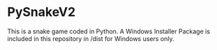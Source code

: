 # PySnakeV2

This is a snake game coded in Python. A Windows Installer Package is included in this repository in /dist for Windows users only. 

